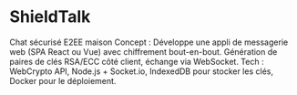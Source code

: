 # ShieldTalk
Chat sécurisé E2EE maison Concept : Développe une appli de messagerie web (SPA React ou Vue) avec chiffrement bout-en-bout. Génération de paires de clés RSA/ECC côté client, échange via WebSocket. Tech : WebCrypto API, Node.js + Socket.io, IndexedDB pour stocker les clés, Docker pour le déploiement.
